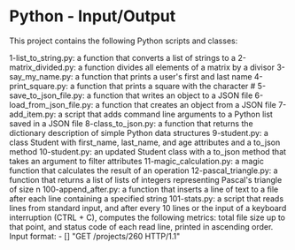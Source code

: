 # Python - Input/Output

This project contains the following Python scripts and classes:

1-list_to_string.py: a function that converts a list of strings to a
2-matrix_divided.py: a function divides all elements of a matrix by a divisor
3-say_my_name.py: a function that prints a user's first and last name
4-print_square.py: a function that prints a square with the character #
5-save_to_json_file.py: a function that writes an object to a JSON file
6-load_from_json_file.py: a function that creates an object from a JSON file
7-add_item.py: a script that adds command line arguments to a Python list saved in a JSON file
8-class_to_json.py: a function that returns the dictionary description of simple Python data structures
9-student.py: a class Student with first_name, last_name, and age attributes and a to_json method
10-student.py: an updated Student class with a to_json method that takes an argument to filter attributes
11-magic_calculation.py: a magic function that calculates the result of an operation
12-pascal_triangle.py: a function that returns a list of lists of integers representing Pascal's triangle of size n
100-append_after.py: a function that inserts a line of text to a file after each line containing a specified string
101-stats.py: a script that reads lines from standard input, and after every 10 lines or the input of a keyboard interruption (CTRL + C), computes the following metrics: total file size up to that point, and status code of each read line, printed in ascending order. Input format: <IP Address> - [<date>] "GET /projects/260 HTTP/1.1" <status code> <file size>


